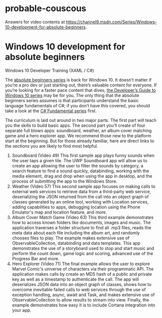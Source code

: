 # probable-couscous
Answers for video contents at https://channel9.msdn.com/Series/Windows-10-development-for-absolute-beginners.
# Windows 10 development for absolute beginners
Windows 10 Developer Training (XAML / C#)

The [absolute beginners series](https://channel9.msdn.com/Series/Windows-10-development-for-absolute-beginners) is back for Windows 10. It doesn’t matter if you’re a pro dev or just starting out, there’s valuable content for everyone. If you’re looking for a faster pace content that dives, [the Developer’s Guide to Windows 10 series](https://channel9.msdn.com/Events/Windows/Developers-Guide-to-Windows-10-RTM) may be for you. The only thing that the absolute beginners series assumes is that participants understand the basic language fundamentals of C#; if you don’t have this covered, you should take a look at the [C# Fundamental series](https://channel9.msdn.com/Series/C-Fundamentals-for-Absolute-Beginners) first.

The curriculum is laid out around in two major parts. The first part will teach you the skills to build basic apps. The second part you’ll create of four separate full blown apps: soundboard, weather, an album cover matching game and a hero explorer app. We recommend those new to the platform start at the beginning. But for those already familiar, here are direct links to the sections you are likely to find most helpful.

1. Soundboard (Video 49) This first sample app plays funny sounds when the user taps a given tile. The UWP Soundboard app will allow us to create an app allowing the user to filter the sounds by category, a search feature to find a sound quickly, databinding, working with the media element, drag and drop when using the app in desktop, and the process of submitting the app to the Windows Store.
2. Weather (Video 57) This second sample app focuses on making calls to external web services to retrieve data from a third-party web service, deserializing the JSON returned from the call into an object graph of classes generated by an online tool, working with Location services, adding capabilities to apps, debugging location using the Phone Emulator's map and location feature, and more.
3. Album Cover Match Game (Video 63) This third example demonstrates how to access known folders like documents, images and music. The application traverses a folder structure to find all .mp3 files, reads the meta data about each file including the album art, and randomly chooses files to play. The example makes extensive use of ObservableCollection, databinding and data templates. This app demonstrates the use of a storyboard used to stop and start music and perform the count down, game logic and scoring, advanced use of the Progress Bar and more.
4. Hero Explorer (Video 71) The final example allows the user to explore Marvel Comic's universe of characters via their programmatic API. The application makes calls by create an MD5 hash of a public and private key as well as a timestamp to authenticate the call. The app will deserializes JSON data into an object graph of classes, shows how to overcome inevitable failed calls to web services through the use of exception handling, async, await and Task, and makes extensive use of ObservableCollection to allow results to stream into view. Finally, the example demonstrates how easy it is to include Cortana integration into your app.
